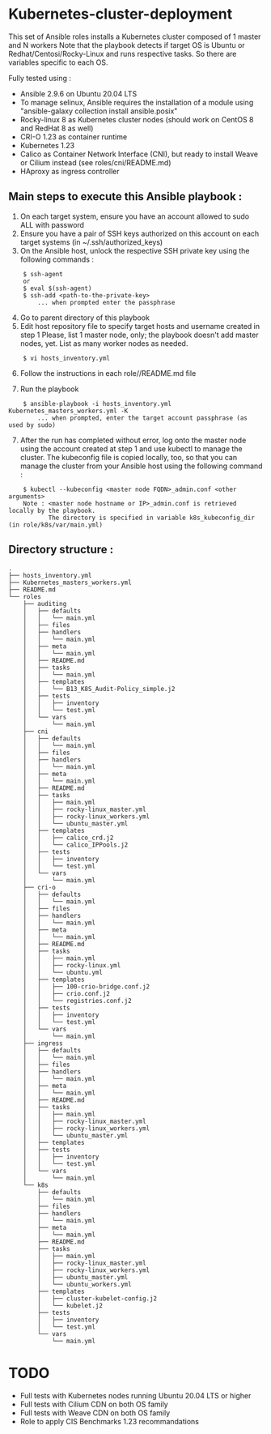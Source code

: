 # Kubernetes-cluster-deployment 
This set of Ansible roles installs a Kubernetes cluster composed of 1 master and N workers
Note that the playbook detects if target OS is Ubuntu or Redhat/Centosi/Rocky-Linux and runs respective tasks.
So there are variables specific to each OS.

Fully tested using :
* Ansible 2.9.6 on Ubuntu 20.04 LTS
* To manage selinux, Ansible requires the installation of a module using "ansible-galaxy collection install ansible.posix"
* Rocky-linux 8 as Kubernetes cluster nodes (should work on CentOS 8 and RedHat 8 as well)
* CRI-O 1.23 as container runtime
* Kubernetes 1.23
* Calico as Container Network Interface (CNI), but ready to install Weave or Cilium instead (see roles/cni/README.md)
* HAproxy as ingress controller

## Main steps to execute this Ansible playbook :
1. On each target system, ensure you have an account allowed to sudo ALL with password 
2. Ensure you have a pair of SSH keys authorized on this account on each target systems (in ~/.ssh/authorized_keys)
3. On the Ansible host, unlock the respective SSH private key using the following commands :
```
    $ ssh-agent
    or
    $ eval $(ssh-agent)
    $ ssh-add <path-to-the-private-key>
        ... when prompted enter the passphrase
```  
4. Go to parent directory of this playbook
5. Edit host repository file to specify target hosts and username created in step 1 
   Please, list 1 master node, only; the playbook doesn't add master nodes, yet.
   List as many worker nodes as needed.
```
    $ vi hosts_inventory.yml 
``` 
6. Follow the instructions in each role/<role>/README.md file
   
7. Run the playbook
```
    $ ansible-playbook -i hosts_inventory.yml Kubernetes_masters_workers.yml -K
        ... when prompted, enter the target account passphrase (as used by sudo)
```
7. After the run has completed without error, log onto the master node using the account created at step 1 and use kubectl to manage the cluster. The kubeconfig file is copied locally, too, so that you can manage the cluster from your Ansible host using the following command :
```
    $ kubectl --kubeconfig <master node FQDN>_admin.conf <other arguments>
    Note : <master node hostname or IP>_admin.conf is retrieved locally by the playbook.
           The directory is specified in variable k8s_kubeconfig_dir (in role/k8s/var/main.yml)
```

## Directory structure :
```
.
├── hosts_inventory.yml
├── Kubernetes_masters_workers.yml
├── README.md
└── roles
    ├── auditing
    │   ├── defaults
    │   │   └── main.yml
    │   ├── files
    │   ├── handlers
    │   │   └── main.yml
    │   ├── meta
    │   │   └── main.yml
    │   ├── README.md
    │   ├── tasks
    │   │   └── main.yml
    │   ├── templates
    │   │   └── B13_K8S_Audit-Policy_simple.j2
    │   ├── tests
    │   │   ├── inventory
    │   │   └── test.yml
    │   └── vars
    │       └── main.yml
    ├── cni
    │   ├── defaults
    │   │   └── main.yml
    │   ├── files
    │   ├── handlers
    │   │   └── main.yml
    │   ├── meta
    │   │   └── main.yml
    │   ├── README.md
    │   ├── tasks
    │   │   ├── main.yml
    │   │   ├── rocky-linux_master.yml
    │   │   ├── rocky-linux_workers.yml
    │   │   └── ubuntu_master.yml
    │   ├── templates
    │   │   ├── calico_crd.j2
    │   │   └── calico_IPPools.j2
    │   ├── tests
    │   │   ├── inventory
    │   │   └── test.yml
    │   └── vars
    │       └── main.yml
    ├── cri-o
    │   ├── defaults
    │   │   └── main.yml
    │   ├── files
    │   ├── handlers
    │   │   └── main.yml
    │   ├── meta
    │   │   └── main.yml
    │   ├── README.md
    │   ├── tasks
    │   │   ├── main.yml
    │   │   ├── rocky-linux.yml
    │   │   └── ubuntu.yml
    │   ├── templates
    │   │   ├── 100-crio-bridge.conf.j2
    │   │   ├── crio.conf.j2
    │   │   └── registries.conf.j2
    │   ├── tests
    │   │   ├── inventory
    │   │   └── test.yml
    │   └── vars
    │       └── main.yml
    ├── ingress
    │   ├── defaults
    │   │   └── main.yml
    │   ├── files
    │   ├── handlers
    │   │   └── main.yml
    │   ├── meta
    │   │   └── main.yml
    │   ├── README.md
    │   ├── tasks
    │   │   ├── main.yml
    │   │   ├── rocky-linux_master.yml
    │   │   ├── rocky-linux_workers.yml
    │   │   └── ubuntu_master.yml
    │   ├── templates
    │   ├── tests
    │   │   ├── inventory
    │   │   └── test.yml
    │   └── vars
    │       └── main.yml
    └── k8s
        ├── defaults
        │   └── main.yml
        ├── files
        ├── handlers
        │   └── main.yml
        ├── meta
        │   └── main.yml
        ├── README.md
        ├── tasks
        │   ├── main.yml
        │   ├── rocky-linux_master.yml
        │   ├── rocky-linux_workers.yml
        │   ├── ubuntu_master.yml
        │   └── ubuntu_workers.yml
        ├── templates
        │   ├── cluster-kubelet-config.j2
        │   └── kubelet.j2
        ├── tests
        │   ├── inventory
        │   └── test.yml
        └── vars
            └── main.yml
```
# TODO
* Full tests with Kubernetes nodes running Ubuntu 20.04 LTS or higher
* Full tests with Cilium CDN on both OS family
* Full tests with Weave CDN on both OS family
* Role to apply CIS Benchmarks 1.23 recommandations

